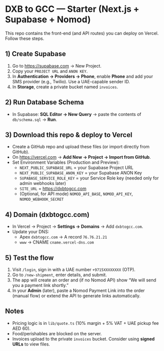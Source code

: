 # DXB to GCC — Starter (Next.js + Supabase + Nomod)
This repo contains the front-end (and API routes) you can deploy on Vercel. Follow these steps.

## 1) Create Supabase
1. Go to https://supabase.com → New Project.
2. Copy your `PROJECT URL` and `ANON KEY`.
3. In **Authentication → Providers → Phone**, enable **Phone** and add your SMS provider (e.g., Twilio). Use a UAE-capable sender ID.
4. In **Storage**, create a private bucket named `invoices`.

## 2) Run Database Schema
- In Supabase: **SQL Editor → New Query** → paste the contents of `db/schema.sql` → **Run**.

## 3) Download this repo & deploy to Vercel
- Create a GitHub repo and upload these files (or import directly from GitHub).
- On https://vercel.com → **Add New → Project → Import from GitHub**.
- Set Environment Variables (Production and Preview):
  - `NEXT_PUBLIC_SUPABASE_URL` = your Supabase Project URL
  - `NEXT_PUBLIC_SUPABASE_ANON_KEY` = your Supabase ANON Key
  - `SUPABASE_SERVICE_ROLE_KEY` = your Service Role key (needed only for admin webhooks later)
  - `SITE_URL` = https://dxbtogcc.com
  - (Optional, for API mode) `NOMOD_API_BASE`, `NOMOD_API_KEY`, `NOMOD_WEBHOOK_SECRET`

## 4) Domain (dxbtogcc.com)
- In Vercel → Project → **Settings → Domains** → Add `dxbtogcc.com`.
- Update your DNS:
  - Apex `dxbtogcc.com` → A record `76.76.21.21`
  - `www` → CNAME `cname.vercel-dns.com`

## 5) Test the flow
1. Visit `/login`, sign in with a UAE number `+9715XXXXXXXX` (OTP).
2. Go to `/new-shipment`, enter details, and submit.
3. The app will create an order and (if no Nomod API) show “We will send you a payment link shortly.”
4. In your **Admin** (later), paste a Nomod Payment Link into the order (manual flow) or extend the API to generate links automatically.

## Notes
- Pricing logic is in `lib/quote.ts` (10% margin + 5% VAT + UAE pickup fee AED 60).
- Food/perishables are blocked on the server.
- Invoices upload to the private `invoices` bucket. Consider using **signed URLs** to view files.